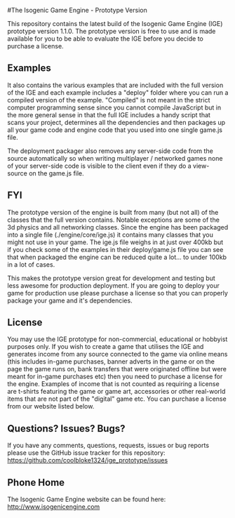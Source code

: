 #The Isogenic Game Engine - Prototype Version

This repository contains the latest build of the Isogenic Game Engine (IGE) prototype version 1.1.0. The prototype version is free to use and is made available for you to be able to evaluate the IGE before you decide to purchase a license.

## Examples

It also contains the various examples that are included with the full version of the IGE and each example includes a "deploy" folder where you can run a compiled version of the example. "Compiled" is not meant in the strict computer programming sense since you cannot compile JavaScript but in the more general sense in that the full IGE includes a handy script that scans your project, determines all the dependencies and then packages up all your game code and engine code that you used into one single game.js file.

The deployment packager also removes any server-side code from the source automatically so when writing multiplayer / networked games none of your server-side code is visible to the client even if they do a view-source on the game.js file.

## FYI
The prototype version of the engine is built from many (but not all) of the classes that the full version contains. Notable exceptions are some of the 3d physics and all networking classes. Since the engine has been packaged into a single file (./engine/core/ige.js) it contains many classes that you might not use in your game. The ige.js file weighs in at just over 400kb but if you check some of the examples in their deploy/game.js file you can see that when packaged the engine can be reduced quite a lot... to under 100kb in a lot of cases.

This makes the prototype version great for development and testing but less awesome for production deployment. If you are going to deploy your game for production use please purchase a license so that you can properly package your game and it's dependencies.

## License

You may use the IGE prototype for non-commercial, educational or hobbyist purposes only. If you wish to create a game that utilises the IGE and generates income from any source connected to the game via online means (this includes in-game purchases, banner adverts in the game or on the page the game runs on, bank transfers that were originated offline but were meant for in-game purchases etc) then you need to purchase a license for the engine. Examples of income that is not counted as requiring a license are t-shirts featuring the game or game art, accessories or other real-world items that are not part of the "digital" game etc. You can purchase a license from our website listed below.

## Questions? Issues? Bugs?
If you have any comments, questions, requests, issues or bug reports please use the GitHub issue tracker for this repository: https://github.com/coolbloke1324/ige_prototype/issues

## Phone Home
The Isogenic Game Engine website can be found here: http://www.isogenicengine.com

